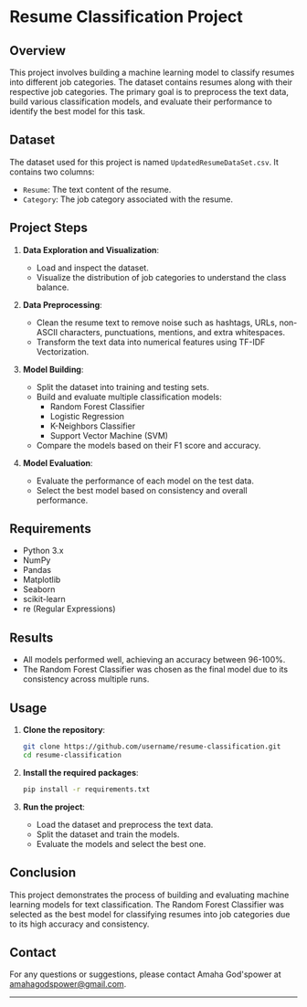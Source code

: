 # Resume Classification Project

## Overview
This project involves building a machine learning model to classify resumes into different job categories. The dataset contains resumes along with their respective job categories. The primary goal is to preprocess the text data, build various classification models, and evaluate their performance to identify the best model for this task.

## Dataset
The dataset used for this project is named `UpdatedResumeDataSet.csv`. It contains two columns:
- `Resume`: The text content of the resume.
- `Category`: The job category associated with the resume.

## Project Steps
1. **Data Exploration and Visualization**:
   - Load and inspect the dataset.
   - Visualize the distribution of job categories to understand the class balance.

2. **Data Preprocessing**:
   - Clean the resume text to remove noise such as hashtags, URLs, non-ASCII characters, punctuations, mentions, and extra whitespaces.
   - Transform the text data into numerical features using TF-IDF Vectorization.

3. **Model Building**:
   - Split the dataset into training and testing sets.
   - Build and evaluate multiple classification models:
     - Random Forest Classifier
     - Logistic Regression
     - K-Neighbors Classifier
     - Support Vector Machine (SVM)
   - Compare the models based on their F1 score and accuracy.

4. **Model Evaluation**:
   - Evaluate the performance of each model on the test data.
   - Select the best model based on consistency and overall performance.

## Requirements
- Python 3.x
- NumPy
- Pandas
- Matplotlib
- Seaborn
- scikit-learn
- re (Regular Expressions)

## Results
- All models performed well, achieving an accuracy between 96-100%.
- The Random Forest Classifier was chosen as the final model due to its consistency across multiple runs.

## Usage
1. **Clone the repository**:
   ```bash
   git clone https://github.com/username/resume-classification.git
   cd resume-classification
   ```

2. **Install the required packages**:
   ```bash
   pip install -r requirements.txt
   ```

3. **Run the project**:
   - Load the dataset and preprocess the text data.
   - Split the dataset and train the models.
   - Evaluate the models and select the best one.

## Conclusion
This project demonstrates the process of building and evaluating machine learning models for text classification. The Random Forest Classifier was selected as the best model for classifying resumes into job categories due to its high accuracy and consistency.

## Contact
For any questions or suggestions, please contact Amaha God'spower at amahagodspower@gmail.com.

---
